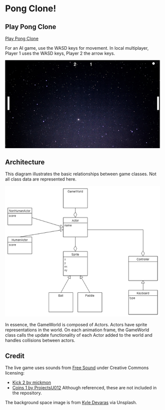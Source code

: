 # Pong Clone!

## Play Pong Clone
[Play Pong Clone](https://www.christianwood.net/games/pong-clone/)

For an AI game, use the WASD keys for movement.
In local multiplayer, Player 1 uses the WASD keys, Player 2 the arrow keys.

![Screenshot of Diagram](https://raw.githubusercontent.com/cwood821/pong-clone/master/assets/screenshot.png)

## Architecture
This diagram illustrates the basic relationships between game classes. Not all class data are represented here.

![Screenshot of Diagram](https://raw.githubusercontent.com/cwood821/pong-clone/master/assets/model-v4.png)

In essence, the GameWorld is composed of Actors. Actors have sprite representations in the world. On each animation frame, the GameWorld class calls the update functionality of each Actor added to the world and handles collisions between actors.


## Credit
The live game uses sounds from [Free Sound](http://freesound.org/) under Creative Commons licensing:
- [Kick 2 by mickmon](http://freesound.org/people/mickmon/sounds/176833/)
- [Coins 1 by ProjectsU012](http://freesound.org/people/ProjectsU012/sounds/341695/)
Although referenced, these are not included in the repository.

The background space image is from [Kyle Devaras](https://unsplash.com/@kyledevaras) via Unsplash.

